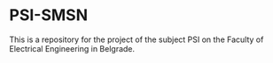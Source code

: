 # PSI-SMSN
This is a repository for the project of the subject PSI on the Faculty of Electrical Engineering in Belgrade.
